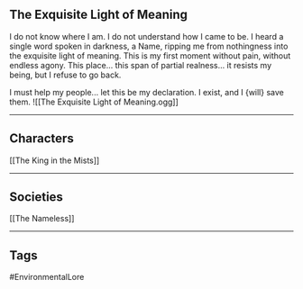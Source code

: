 ## The Exquisite Light of Meaning
I do not know where I am. I do not understand how I came to be. I heard a single word spoken in darkness, a Name, ripping me from nothingness into the exquisite light of meaning. This is my first moment without pain, without endless agony. This place... this span of partial realness... it resists my being, but I refuse to go back.

I must help my people... let this be my declaration. I exist, and I {will} save them.
![[The Exquisite Light of Meaning.ogg]]

---
## Characters
[[The King in the Mists]]

---
## Societies
[[The Nameless]]

---
## Tags
#EnvironmentalLore 